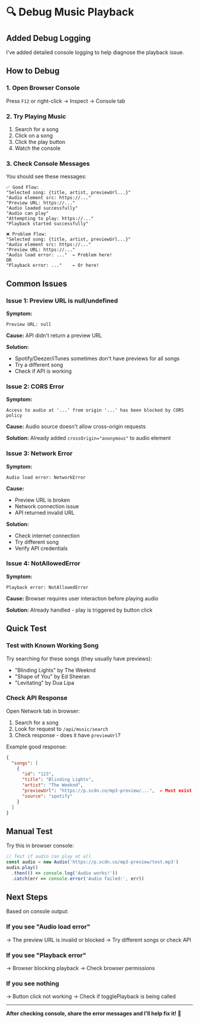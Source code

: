 # 🔍 Debug Music Playback

## Added Debug Logging

I've added detailed console logging to help diagnose the playback issue. 

## How to Debug

### 1. Open Browser Console

Press `F12` or right-click → Inspect → Console tab

### 2. Try Playing Music

1. Search for a song
2. Click on a song
3. Click the play button
4. Watch the console

### 3. Check Console Messages

You should see these messages:

```
✅ Good Flow:
"Selected song: {title, artist, previewUrl...}"
"Audio element src: https://..."
"Preview URL: https://..."
"Audio loaded successfully"
"Audio can play"
"Attempting to play: https://..."
"Playback started successfully"
```

```
❌ Problem Flow:
"Selected song: {title, artist, previewUrl...}"
"Audio element src: https://..."
"Preview URL: https://..."
"Audio load error: ..."  ← Problem here!
OR
"Playback error: ..."    ← Or here!
```

## Common Issues

### Issue 1: Preview URL is null/undefined

**Symptom:**
```
Preview URL: null
```

**Cause:** API didn't return a preview URL

**Solution:** 
- Spotify/Deezer/iTunes sometimes don't have previews for all songs
- Try a different song
- Check if API is working

### Issue 2: CORS Error

**Symptom:**
```
Access to audio at '...' from origin '...' has been blocked by CORS policy
```

**Cause:** Audio source doesn't allow cross-origin requests

**Solution:** Already added `crossOrigin="anonymous"` to audio element

### Issue 3: Network Error

**Symptom:**
```
Audio load error: NetworkError
```

**Cause:** 
- Preview URL is broken
- Network connection issue
- API returned invalid URL

**Solution:**
- Check internet connection
- Try different song
- Verify API credentials

### Issue 4: NotAllowedError

**Symptom:**
```
Playback error: NotAllowedError
```

**Cause:** Browser requires user interaction before playing audio

**Solution:** Already handled - play is triggered by button click

## Quick Test

### Test with Known Working Song

Try searching for these songs (they usually have previews):
- "Blinding Lights" by The Weeknd
- "Shape of You" by Ed Sheeran
- "Levitating" by Dua Lipa

### Check API Response

Open Network tab in browser:
1. Search for a song
2. Look for request to `/api/music/search`
3. Check response - does it have `previewUrl`?

Example good response:
```json
{
  "songs": [
    {
      "id": "123",
      "title": "Blinding Lights",
      "artist": "The Weeknd",
      "previewUrl": "https://p.scdn.co/mp3-preview/...",  ← Must exist!
      "source": "spotify"
    }
  ]
}
```

## Manual Test

Try this in browser console:

```javascript
// Test if audio can play at all
const audio = new Audio('https://p.scdn.co/mp3-preview/test.mp3')
audio.play()
  .then(() => console.log('Audio works!'))
  .catch(err => console.error('Audio failed:', err))
```

## Next Steps

Based on console output:

### If you see "Audio load error"
→ The preview URL is invalid or blocked
→ Try different songs or check API

### If you see "Playback error"
→ Browser blocking playback
→ Check browser permissions

### If you see nothing
→ Button click not working
→ Check if togglePlayback is being called

---

**After checking console, share the error messages and I'll help fix it!** 🎵
